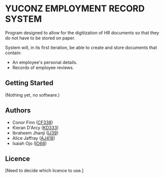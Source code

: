# YUCONZ EMPLOYMENT RECORD SYSTEM
Program designed to allow for the digitization of HR documents 
so that they do not have to be stored on paper.

System will, in its first iteration, be able to create and 
store documents that contain:
* An employee's personal details.
* Records of employee reviews. 

## Getting Started
 (Nothing yet, no software.)
## Authors
* Conor Finn ([CF338](mailto:cf338@kent.ac.uk))
* Kieran D'Arcy ([KD333](mailto:kd333@kent.ac.uk))
* Ibraheem Jhanji ([IJ39](mailto:ij39@kent.ac.uk))
* Alice Jaffray ([AJ418](mailto:aj418@kent.ac.uk))
* Isaiah Ojo ([IO68](mailto:IO68@kent.ac.uk))

## Licence
 [Need to decide which licence to use.]